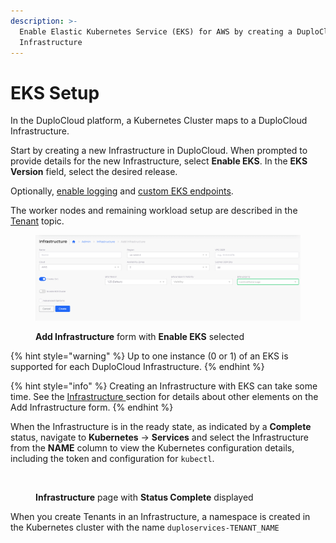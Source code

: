 ```yaml
---
description: >-
  Enable Elastic Kubernetes Service (EKS) for AWS by creating a DuploCloud
  Infrastructure
---
```


# EKS Setup

In the DuploCloud platform, a Kubernetes Cluster maps to a DuploCloud Infrastructure.&#x20;

Start by creating a new Infrastructure in DuploCloud. When prompted to provide details for the new Infrastructure, select **Enable EKS**. In the **EKS Version** field, select the desired release.

Optionally, [enable logging](enable-eks-logs.md) and [custom EKS endpoints](enable-eks-endpoints.md).

The worker nodes and remaining workload setup are described in the [Tenant](../../tenant-environment/) topic.

<figure><img src="../../../../.gitbook/assets/AWS_Infra_logs1.png" alt=""><figcaption><p><strong>Add Infrastructure</strong> form with <strong>Enable EKS</strong> selected </p></figcaption></figure>

{% hint style="warning" %}
Up to one instance (0 or 1) of an EKS is supported for each DuploCloud Infrastructure. &#x20;
{% endhint %}

{% hint style="info" %}
Creating an Infrastructure with EKS can take some time. See the [Infrastructure ](../)section for details about other elements on the Add Infrastructure form.
{% endhint %}

When the Infrastructure is in the ready state, as indicated by a **Complete** status, navigate to **Kubernetes** -> **Services** and select the Infrastructure from the **NAME** column to view the Kubernetes configuration details, including the token and configuration for `kubectl`.&#x20;

<figure><img src="../../../../.gitbook/assets/Infrastructure_Complete_AWS.png" alt=""><figcaption><p><strong>Infrastructure</strong> page with <strong>Status Complete</strong> displayed</p></figcaption></figure>

When you create Tenants in an Infrastructure, a namespace is created in the Kubernetes cluster with the name `duploservices-TENANT_NAME`
